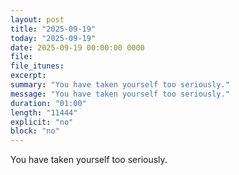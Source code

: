 ```yaml
---
layout: post
title: "2025-09-19"
today: "2025-09-19"
date: 2025-09-19 00:00:00 0000
file:
file_itunes:
excerpt:
summary: "You have taken yourself too seriously."
message: "You have taken yourself too seriously."
duration: "01:00"
length: "11444"
explicit: "no"
block: "no"
---
```

You have taken yourself too seriously.


